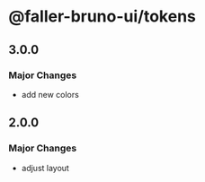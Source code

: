 # @faller-bruno-ui/tokens

## 3.0.0

### Major Changes

- add new colors

## 2.0.0

### Major Changes

- adjust layout
